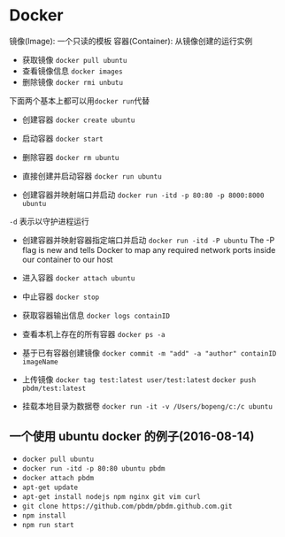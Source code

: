 # Docker

镜像(Image): 一个只读的模板
容器(Container): 从镜像创建的运行实例

* 获取镜像 `docker pull ubuntu`
* 查看镜像信息 `docker images`
* 删除镜像 `docker rmi unbutu`

下面两个基本上都可以用`docker run`代替

* 创建容器 `docker create ubuntu`
* 启动容器 `docker start`

* 删除容器 `docker rm ubuntu`
* 直接创建并启动容器 `docker run ubuntu`

* 创建容器并映射端口并启动 `docker run -itd -p 80:80 -p 8000:8000 ubuntu`

`-d` 表示以守护进程运行

* 创建容器并映射容器指定端口并启动 `docker run -itd -P ubuntu`
 The -P flag is new and tells Docker to map any required network ports inside our container to our host

* 进入容器 `docker attach ubuntu`
* 中止容器 `docker stop`
* 获取容器输出信息 `docker logs containID`
* 查看本机上存在的所有容器 `docker ps -a`

* 基于已有容器创建镜像 `docker commit -m "add" -a "author" containID imageName`
* 上传镜像 `docker tag test:latest user/test:latest`  `docker push pbdm/test:latest`

* 挂载本地目录为数据卷 `docker run -it -v /Users/bopeng/c:/c ubuntu`

## 一个使用 ubuntu docker 的例子(2016-08-14)

* `docker pull ubuntu`
* `docker run -itd -p 80:80 ubuntu pbdm`
* `docker attach pbdm`
* `apt-get update`
* `apt-get install nodejs npm nginx git vim curl`
* `git clone https://github.com/pbdm/pbdm.github.com.git`
* `npm install`
* `npm run start`
